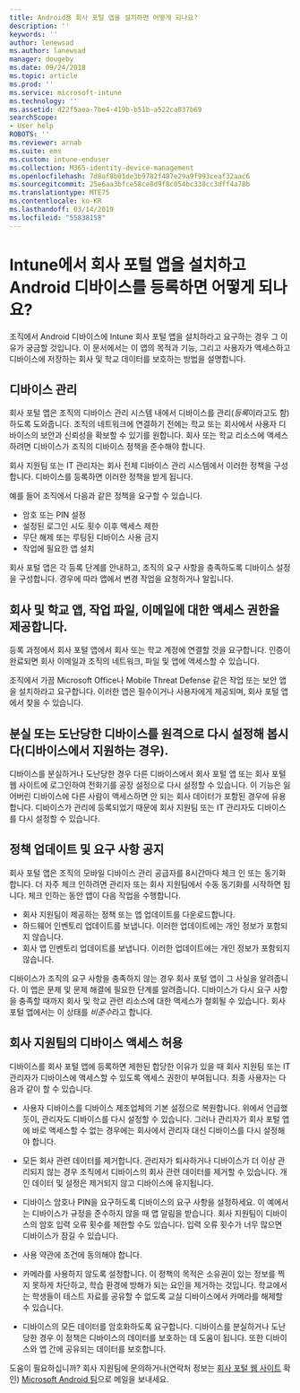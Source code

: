 ```yaml
---
title: Android용 회사 포털 앱을 설치하면 어떻게 되나요?
description: ''
keywords: ''
author: lenewsad
ms.author: lanewsad
manager: dougeby
ms.date: 09/24/2018
ms.topic: article
ms.prod: ''
ms.service: microsoft-intune
ms.technology: ''
ms.assetid: d22f5aea-7be4-419b-b51b-a522ca037b69
searchScope:
- User help
ROBOTS: ''
ms.reviewer: arnab
ms.suite: ems
ms.custom: intune-enduser
ms.collection: M365-identity-device-management
ms.openlocfilehash: 7d8af8b01de3b9782f487e29a9f993ceaf32aac6
ms.sourcegitcommit: 25e6aa3bfce58ce8d9f8c054bc338cc3dff4a78b
ms.translationtype: MTE75
ms.contentlocale: ko-KR
ms.lasthandoff: 03/14/2019
ms.locfileid: "55838158"
---
```

# <a name="what-happens-if-you-install-the-company-portal-app-and-enroll-your-android-device-in-intune"></a>Intune에서 회사 포털 앱을 설치하고 Android 디바이스를 등록하면 어떻게 되나요?

조직에서 Android 디바이스에 Intune 회사 포털 앱을 설치하라고 요구하는 경우 그 이유가 궁금할 것입니다. 이 문서에서는 이 앱의 목적과 기능, 그리고 사용자가 액세스하고 디바이스에 저장하는 회사 및 학교 데이터를 보호하는 방법을 설명합니다.

## <a name="gets-your-device-managed"></a>디바이스 관리
회사 포털 앱은 조직의 디바이스 관리 시스템 내에서 디바이스를 관리(*등록*이라고도 함)하도록 도와줍니다. 조직의 네트워크에 연결하기 전에는 학교 또는 회사에서 사용자 디바이스의 보안과 신뢰성을 확보할 수 있기를 원합니다. 회사 또는 학교 리소스에 액세스하려면 디바이스가 조직의 디바이스 정책을 준수해야 합니다. 

회사 지원팀 또는 IT 관리자는 회사 전체 디바이스 관리 시스템에서 이러한 정책을 구성합니다. 디바이스를 등록하면 이러한 정책을 받게 됩니다. 

예를 들어 조직에서 다음과 같은 정책을 요구할 수 있습니다.
* 암호 또는 PIN 설정
* 설정된 로그인 시도 횟수 이후 액세스 제한
* 무단 해제 또는 루팅된 디바이스 사용 금지
* 작업에 필요한 앱 설치

회사 포털 앱은 각 등록 단계를 안내하고, 조직의 요구 사항을 충족하도록 디바이스 설정을 구성합니다. 경우에 따라 앱에서 변경 작업을 요청하거나 알립니다.

## <a name="gives-you-access-to-work-and-school-apps-work-files-and-email"></a>회사 및 학교 앱, 작업 파일, 이메일에 대한 액세스 권한을 제공합니다.
등록 과정에서 회사 포털 앱에서 회사 또는 학교 계정에 연결할 것을 요구합니다. 인증이 완료되면 회사 이메일과 조직의 네트워크, 파일 및 앱에 액세스할 수 있습니다. 

조직에서 가끔 Microsoft Office나 Mobile Threat Defense 같은 작업 또는 보안 앱을 설치하라고 요구합니다. 이러한 앱은 필수이거나 사용자에게 제공되며, 회사 포털 앱에서 찾을 수 있습니다.

## <a name="lets-you-remotely-reset-a-lost-or-stolen-device-if-device-supports-it"></a>분실 또는 도난당한 디바이스를 원격으로 다시 설정해 봅시다(디바이스에서 지원하는 경우).
디바이스를 분실하거나 도난당한 경우 다른 디바이스에서 회사 포털 앱 또는 회사 포털 웹 사이트에 로그인하여 전화기를 공장 설정으로 다시 설정할 수 있습니다. 이 기능은 잃어버린 디바이스에 다른 사람이 액세스하면 안 되는 회사 데이터가 포함된 경우에 유용합니다. 디바이스가 관리에 등록되었기 때문에 회사 지원팀 또는 IT 관리자도 디바이스를 다시 설정할 수 있습니다.  

## <a name="notifies-you-of-policy-updates-and-requirements"></a>정책 업데이트 및 요구 사항 공지
회사 포털 앱은 조직의 모바일 디바이스 관리 공급자를 8시간마다 체크 인 또는 동기화합니다. 더 자주 체크 인하려면 관리자 또는 회사 지원팀에서 수동 동기화를 시작하면 됩니다. 체크 인하는 동안 앱이 다음 작업을 수행합니다.  
* 회사 지원팀이 제공하는 정책 또는 앱 업데이트를 다운로드합니다.  
* 하드웨어 인벤토리 업데이트를 보냅니다. 이러한 업데이트에는 개인 정보가 포함되지 않습니다.  
* 회사 앱 인벤토리 업데이트를 보냅니다. 이러한 업데이트에는 개인 정보가 포함되지 않습니다.  

디바이스가 조직의 요구 사항을 충족하지 않는 경우 회사 포털 앱이 그 사실을 알려줍니다. 이 앱은 문제 및 문제 해결에 필요한 단계를 알려줍니다. 디바이스가 다시 요구 사항을 충족할 때까지 회사 및 학교 관련 리소스에 대한 액세스가 철회될 수 있습니다. 회사 포털 앱에서는 이 상태를 *비준수*라고 합니다. 

## <a name="permits-company-support-access-to-your-device"></a>회사 지원팀의 디바이스 액세스 허용
디바이스를 회사 포털 앱에 등록하면 제한된 합당한 이유가 있을 때 회사 지원팀 또는 IT 관리자가 디바이스에 액세스할 수 있도록 액세스 권한이 부여됩니다. 최종 사용자는 다음과 같이 할 수 있습니다.  

* 사용자 디바이스를 디바이스 제조업체의 기본 설정으로 복원합니다. 위에서 언급했듯이, 관리자도 디바이스를 다시 설정할 수 있습니다. 그러나 관리자가 회사 포털 앱에 바로 액세스할 수 없는 경우에는 회사에서 관리자 대신 디바이스를 다시 설정해야 합니다.  

* 모든 회사 관련 데이터를 제거합니다. 관리자가 퇴사하거나 디바이스가 더 이상 관리되지 않는 경우 조직에서 디바이스의 회사 관련 데이터를 제거할 수 있습니다. 개인 데이터 및 설정은 제거되지 않고 디바이스에 유지됩니다.  

* 디바이스 암호나 PIN을 요구하도록 디바이스의 요구 사항을 설정하세요. 이 예에서는 디바이스가 규정을 준수하지 않을 때 앱 알림을 받습니다. 회사 지원팀이 디바이스의 암호 입력 오류 횟수를 제한할 수도 있습니다. 입력 오류 횟수가 너무 많으면 디바이스가 잠길 수 있습니다.  

* 사용 약관에 조건에 동의해야 합니다.  

* 카메라를 사용하지 않도록 설정합니다. 이 정책의 목적은 소유권이 있는 정보를 찍지 못하게 차단하고, 학습 환경에 방해가 되는 요인을 제거하는 것입니다. 학교에서는 학생들이 테스트 자료를 공유할 수 없도록 교실 디바이스에서 카메라를 해제할 수 있습니다.  

* 디바이스의 모든 데이터를 암호화하도록 요구합니다. 디바이스를 분실하거나 도난당한 경우 이 정책은 디바이스의 데이터를 보호하는 데 도움이 됩니다. 또한 디바이스와 앱 간에 공유되는 데이터를 보호합니다.  

도움이 필요하십니까? 회사 지원팀에 문의하거나(연락처 정보는 [회사 포털 웹 사이트](https://go.microsoft.com/fwlink/?linkid=2010980) 확인) <a href="mailto:wintunedroidfbk@microsoft.com?subject=I'm having trouble installing the Company Portal app on my Android device&body=Describe the issue you're experiencing here.">Microsoft Android 팀</a>으로 메일을 보내세요.
